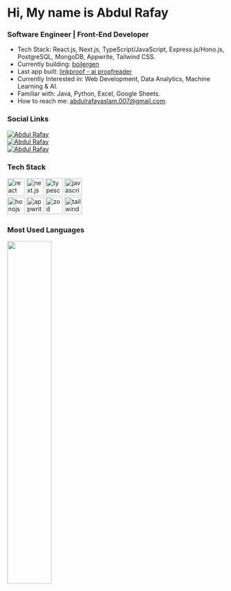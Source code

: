Hi, My name is Abdul Rafay
======================================================================================================================================
<h3>Software Engineer | Front-End Developer</h3>

-  Tech Stack: React.js, Next.js, TypeScript/JavaScript, Express.js/Hono.js, PostgreSQL, MongoDB, Appwrite, Tailwind CSS.
-  Currently building: [boilergen](https://x.com/boilergen)
-  Last app built: [linkproof - ai proofreader](https://linkproof.vercel.app/)
-  Currently Interested in: Web Development, Data Analytics, Machine Learning & AI.
-  Familiar with: Java, Python, Excel, Google Sheets.
-  How to reach me: abdulrafayaslam.007@gmail.com.

<h3>Social Links</h3>
<div align="left">
  <a href="https://x.com/swerafay" target="_blank">
    <img src="https://img.shields.io/badge/-swerafay-07?style=for-the-badge&logo=x&color=black" alt="Abdul Rafay" />
  </a>
</div>
<div align="left">
  <a href="https://medium.com/@abdul-rafay" target="_blank" style="display: inline;">
    <img src="https://img.shields.io/badge/-abdul--rafay-07?style=for-the-badge&logo=medium&color=black" alt="Abdul Rafay" />
  </a>
</div>
<div align="left">
  <a href="https://www.linkedin.com/in/abdul-rafay-aslam/" target="_blank" style="display: inline;">
    <img src="https://img.shields.io/badge/-abdul_rafay_aslam-07?style=for-the-badge&logo=linkedin&color=blue" alt="Abdul Rafay" />
  </a>
</div>

<h3 align="left">Tech Stack</h3>
<p align="left">
  <img src="https://www.vectorlogo.zone/logos/reactjs/reactjs-icon.svg" alt="react" width="40" height="40"/>
  <img src="https://www.drupal.org/files/project-images/nextjs-icon-dark-background.png" alt="next.js" width="40" height="40"/>
  <img src="https://upload.wikimedia.org/wikipedia/commons/thumb/4/4c/Typescript_logo_2020.svg/1200px-Typescript_logo_2020.svg.png" alt="typescript" width="40" height="40"/>
  <img src="https://upload.wikimedia.org/wikipedia/commons/thumb/9/99/Unofficial_JavaScript_logo_2.svg/2048px-Unofficial_JavaScript_logo_2.svg.png" alt="javascript" width="40" height="40"/>
  <br />
  <img src="https://avatars.githubusercontent.com/u/98495527?s=280&v=4" alt="honojs" width="40" height="40"/>
  <img src="https://www.vectorlogo.zone/logos/appwriteio/appwriteio-icon.svg" alt="appwrite" width="40" height="40"/>
  <img src="https://encrypted-tbn0.gstatic.com/images?q=tbn:ANd9GcTIOr_oRMBUsaXji4kX_u5TeVNrP0EqLbyEIQ&s" alt="zod" width="40" height="40"/> 
  <img src="https://www.vectorlogo.zone/logos/tailwindcss/tailwindcss-icon.svg" alt="tailwindcss" width="40" height="40"/> 
</p>

<h3 align="left">Most Used Languages</h3>
<img width="45%" src="https://github-readme-stats.vercel.app/api/top-langs/?username=abdulrafay-07&layout=compact&show_icons=true&theme=dark&hide_border=true&hide_title=true" />
